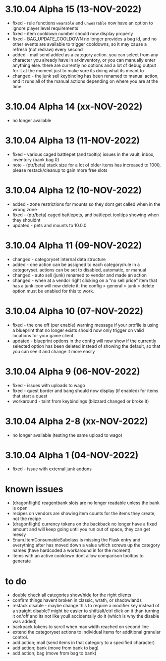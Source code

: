 # 3.10.04 Alpha 15 (13-NOV-2022)
 - fixed - rule functions `wearable` and `unwearable` now have an option to ignore player level requirements
 - fixed - item cooldown number should now display properly
 - fixed - BAG_UPDATE_COOLDOWN no longer provides a bag id, and no other events are available to trigger cooldowns, so it may cause a refresh (not redraw) every second
 - added - mail send added as a category action. you can select from any character you already have in arkinventory, or you can manually enter anything else. there are currently no options and a lot of debug output for it at the moment just to make sure its doing what its meant to
 - changed - the junk sell keybinding has been renamed to manual action, and it runs all of the manual actions depending on where you are at the time.

# 3.10.04 Alpha 14 (xx-NOV-2022)
 - no longer available
 
# 3.10.04 Alpha 13 (11-NOV-2022)
 - fixed - various caged battlepet (and tooltip) issues in the vault, inbox, inventory (bank bag 0)
 - note - (ptr/beta) stack size for a lot of older items has increased to 1000, please restack/cleanup to gain more free slots
 
# 3.10.04 Alpha 12 (10-NOV-2022)
 - added - zone restrictions for mounts so they dont get called when in the wrong zone
 - fixed - (ptr/beta) caged battlepets, and battlepet tooltips showing when they shouldnt
 - updated - pets and mounts to 10.0.0
 
# 3.10.04 Alpha 11 (09-NOV-2022)
 - changed - categoryset internal data structure
 - added - one action can be assigned to each category/rule in a categoryset.  actions can be set to disabled, automatic, or manual
 - changed - auto sell (junk) renamed to vendor and made an action
 - changed - when at a vendor right clicking on a "no sell price" item that has a junk icon will now delete it.  the config > general > junk > delete option must be enabled for this to work.
 
# 3.10.04 Alpha 10 (07-NOV-2022)
 - fixed - the one off (per enable) warning message if your profile is using a blueprint that no longer exists should now only trigger on valid locations for your game client
 - updated - blueprint options in the config will now show if the currently selected option has been deleted instead of showing the default, so that you can see it and change it more easily
 
# 3.10.04 Alpha 9 (06-NOV-2022)
 - fixed - issues with uploads to wago
 - fixed - quest border and bang should now display (if enabled) for items that start a quest
 - workaround - taint from keybindings (blizzard changed or broke it)

# 3.10.04 Alpha 2-8 (xx-NOV-2022)
 - no longer available (testing the same upload to wago)
 
# 3.10.04 Alpha 1 (04-NOV-2022)
 - fixed - issue with external junk addons
 
# known issues
 - (dragonflight) reagentbank slots are no longer readable unless the bank is open
 - recipes on vendors are showing item counts for the items they create, not the recipe
 - (dragonflight) currency tokens on the backback no longer have a fixed amount and will keep going until you run out of space, they can get messy
 - Enum.ItemConsumableSubclass is missing the Flask entry and everything after has moved down a value which screws up the category names (have hardcoded a workaround in for the moment)
 - items with an active cooldown dont allow comparison tooltips to generate
 
# to do
 - double check all categories show/hide for the right clients
 - confirm things havent broken in classic, wrath, or shadowlands
 - restack disable - maybe change this to require a modifier key instead of a straight disable?  might be easier to shift/alt/ctrl click on it than turning it on/off and its not like youll accidentally do it (which is why the disable was added)
 - backpack tokens to scroll when max width reached on second line
 - extend the categoryset actions to individual items for additional granular control.
 - add action; mail (send items in that category to a specified character)
 - add action; bank (move from bank to bag)
 - add action; bag (move from bag to bank)
 